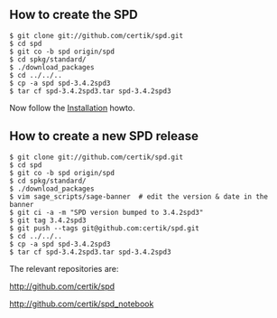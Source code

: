 ## How to create the SPD ##

```
$ git clone git://github.com/certik/spd.git
$ cd spd
$ git co -b spd origin/spd
$ cd spkg/standard/
$ ./download_packages
$ cd ../../..
$ cp -a spd spd-3.4.2spd3
$ tar cf spd-3.4.2spd3.tar spd-3.4.2spd3
```

Now follow the [Installation](http://code.google.com/p/spdproject/wiki/Installation) howto.


## How to create a new SPD release ##


```
$ git clone git://github.com/certik/spd.git
$ cd spd
$ git co -b spd origin/spd
$ cd spkg/standard/
$ ./download_packages
$ vim sage_scripts/sage-banner  # edit the version & date in the banner
$ git ci -a -m "SPD version bumped to 3.4.2spd3"
$ git tag 3.4.2spd3
$ git push --tags git@github.com:certik/spd.git
$ cd ../../..
$ cp -a spd spd-3.4.2spd3
$ tar cf spd-3.4.2spd3.tar spd-3.4.2spd3
```

The relevant repositories are:

http://github.com/certik/spd

http://github.com/certik/spd_notebook